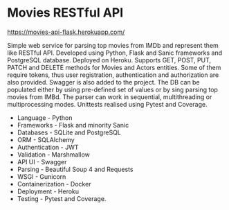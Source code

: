 # Movies RESTful API

https://movies-api-flask.herokuapp.com/

Simple web service for parsing top movies from IMDb and represent them like RESTful API. 
Developed using Python, Flask and Sanic frameworks and PostgreSQL database. Deployed on Heroku.
Supports GET, POST, PUT, PATCH and DELETE methods for Movies and Actors entities. 
Some of them require tokens, thus user registration, authentication and authorization are also provided. 
Swagger is also added to the project. 
The DB can be populated either by using pre-defined set of values or by sing parsing top movies from IMBd. 
The parser can work in sequential, multithreading or multiprocessing modes.
Unittests realised using Pytest and Coverage.

- Language - Python
- Frameworks - Flask and minority Sanic
- Databases - SQLite and PostgreSQL
- ORM - SQLAlchemy
- Authentication - JWT
- Validation - Marshmallow
- API UI - Swagger
- Parsing - Beautiful Soup 4 and Requests
- WSGI - Gunicorn
- Containerization - Docker
- Deployment - Heroku
- Testing - Pytest and Coverage.

